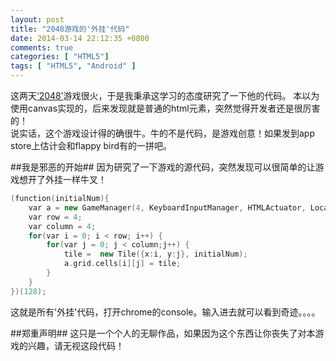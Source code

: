 ```yaml
---
layout: post
title: "2048游戏的'外挂'代码"
date: 2014-03-14 22:12:35 +0800
comments: true
categories: [ "HTML5"]
tags: [ "HTML5", "Android" ]
---
```

这两天[‘2048’][1]游戏很火，于是我秉承这学习的态度研究了一下他的代码。 
本以为使用canvas实现的，后来发现就是普通的html元素，突然觉得开发者还是很厉害的！  
说实话，这个游戏设计得的确很牛。牛的不是代码，是游戏创意！如果发到app store上估计会和flappy bird有的一拼吧。

<!--more-->

##我是邪恶的开始##
因为研究了一下游戏的源代码，突然发现可以很简单的让游戏想开了外挂一样牛叉！

``` cpp
(function(initialNum){
	var a = new GameManager(4, KeyboardInputManager, HTMLActuator, LocalScoreManager);
	var row = 4;
	var column = 4;
	for(var i = 0; i < row; i++) {
		for(var j = 0; j < column;j++) {
			tile =  new Tile({x:i, y:j}, initialNum);
			a.grid.cells[i][j] = tile;
		}
	}
})(128);
```

这就是所有'外挂'代码，打开chrome的console。输入进去就可以看到奇迹。。。。

##郑重声明##
这只是一个个人的无聊作品，如果因为这个东西让你丧失了对本游戏的兴趣，请无视这段代码！


[1]:http://gabrielecirulli.github.io/2048/
